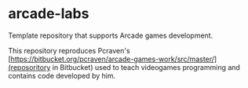 # arcade-labs
Template repository that supports Arcade games development.

This repository reproduces Pcraven's [https://bitbucket.org/pcraven/arcade-games-work/src/master/](reposoritory in Bitbucket) used to teach videogames programming and contains code developed by him.

